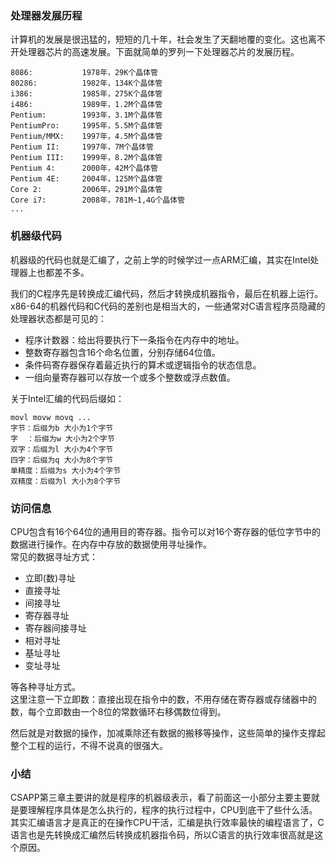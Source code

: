 
### 处理器发展历程  
计算机的发展是很迅猛的，短短的几十年，社会发生了天翻地覆的变化。这也离不开处理器芯片的高速发展。下面就简单的罗列一下处理器芯片的发展历程。  

    8086:           1978年，29K个晶体管  
    80286:          1982年，134K个晶体管  
	i386:           1985年，275K个晶体管  
	i486:           1989年，1.2M个晶体管  
	Pentium:        1993年，3.1M个晶体管  
	PentiumPro:     1995年，5.5M个晶体管  
	Pentium/MMX:    1997年，4.5M个晶体管  
	Pentium II:     1997年，7M个晶体管  
	Pentium III:    1999年，8.2M个晶体管  
	Pentium 4:      2000年，42M个晶体管  
	Pentium 4E:     2004年，125M个晶体管  
	Core 2:         2006年，291M个晶体管  
	Core i7:        2008年，781M~1,4G个晶体管  
	...



### 机器级代码
机器级的代码也就是汇编了，之前上学的时候学过一点ARM汇编，其实在Intel处理器上也都差不多。  
  
我们的C程序先是转换成汇编代码，然后才转换成机器指令，最后在机器上运行。  
x86-64的机器代码和C代码的差别也是相当大的，一些通常对C语言程序员隐藏的处理器状态都是可见的：  

- 程序计数器：给出将要执行下一条指令在内存中的地址。
- 整数寄存器包含16个命名位置，分别存储64位值。
- 条件码寄存器保存着最近执行的算术或逻辑指令的状态信息。
- 一组向量寄存器可以存放一个或多个整数或浮点数值。
  
关于Intel汇编的代码后缀如：  
  
	movl movw movq ...   
	字节：后缀为b 大小为1个字节  
	字  ：后缀为w 大小为2个字节  
	双字：后缀为l 大小为4个字节  
	四字：后缀为q 大小为8个字节  
	单精度：后缀为s 大小为4个字节  
	双精度：后缀为l 大小为8个字节  
  
### 访问信息

CPU包含有16个64位的通用目的寄存器。指令可以对16个寄存器的低位字节中的数据进行操作。在内存中存放的数据使用寻址操作。  
常见的数据寻址方式：  

- 立即(数)寻址
- 直接寻址
- 间接寻址
- 寄存器寻址
- 寄存器间接寻址
- 相对寻址
- 基址寻址
- 变址寻址
  
等各种寻址方式。  
这里注意一下立即数：直接出现在指令中的数，不用存储在寄存器或存储器中的数，每个立即数由一个8位的常数循环右移偶数位得到。

然后就是对数据的操作，加减乘除还有数据的搬移等操作，这些简单的操作支撑起整个工程的运行，不得不说真的很强大。

### 小结

CSAPP第三章主要讲的就是程序的机器级表示，看了前面这一小部分主要主要就是要理解程序具体是怎么执行的，程序的执行过程中，CPU到底干了些什么活。其实汇编语言才是真正的在操作CPU干活，汇编是执行效率最快的编程语言了，C语言也是先转换成汇编然后转换成机器指令码，所以C语言的执行效率很高就是这个原因。


